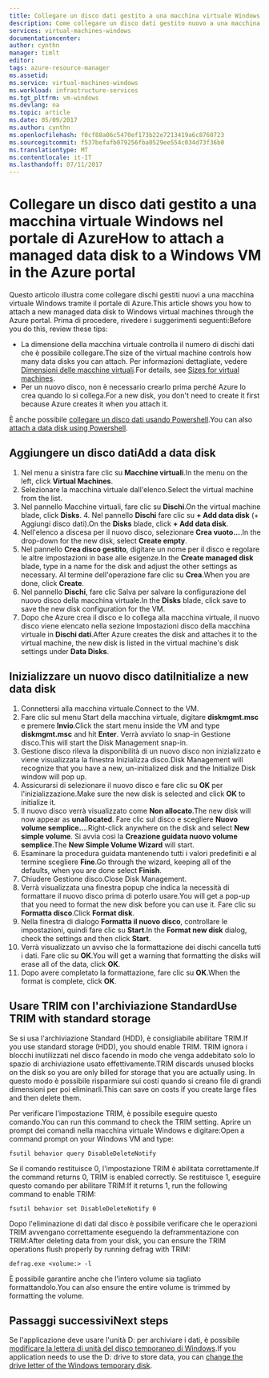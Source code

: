```yaml
---
title: Collegare un disco dati gestito a una macchina virtuale Windows - Azure | Microsoft Docs
description: Come collegare un disco dati gestito nuovo a una macchina virtuale Windows nel portale di Azure tramite il modello di distribuzione di Resource Manager.
services: virtual-machines-windows
documentationcenter: 
author: cynthn
manager: timlt
editor: 
tags: azure-resource-manager
ms.assetid: 
ms.service: virtual-machines-windows
ms.workload: infrastructure-services
ms.tgt_pltfrm: vm-windows
ms.devlang: na
ms.topic: article
ms.date: 05/09/2017
ms.author: cynthn
ms.openlocfilehash: f0cf88a06c5470ef173b22e7213419a6c8760723
ms.sourcegitcommit: f537befafb079256fba0529ee554c034d73f36b0
ms.translationtype: MT
ms.contentlocale: it-IT
ms.lasthandoff: 07/11/2017
---
```

# <a name="how-to-attach-a-managed-data-disk-to-a-windows-vm-in-the-azure-portal"></a><span data-ttu-id="9b8dd-103">Collegare un disco dati gestito a una macchina virtuale Windows nel portale di Azure</span><span class="sxs-lookup"><span data-stu-id="9b8dd-103">How to attach a managed data disk to a Windows VM in the Azure portal</span></span>

<span data-ttu-id="9b8dd-104">Questo articolo illustra come collegare dischi gestiti nuovi a una macchina virtuale Windows tramite il portale di Azure.</span><span class="sxs-lookup"><span data-stu-id="9b8dd-104">This article shows you how to attach a new managed data disk to Windows virtual machines through the Azure portal.</span></span> <span data-ttu-id="9b8dd-105">Prima di procedere, rivedere i suggerimenti seguenti:</span><span class="sxs-lookup"><span data-stu-id="9b8dd-105">Before you do this, review these tips:</span></span>

* <span data-ttu-id="9b8dd-106">La dimensione della macchina virtuale controlla il numero di dischi dati che è possibile collegare.</span><span class="sxs-lookup"><span data-stu-id="9b8dd-106">The size of the virtual machine controls how many data disks you can attach.</span></span> <span data-ttu-id="9b8dd-107">Per informazioni dettagliate, vedere [Dimensioni delle macchine virtuali](sizes.md).</span><span class="sxs-lookup"><span data-stu-id="9b8dd-107">For details, see [Sizes for virtual machines](sizes.md).</span></span>
* <span data-ttu-id="9b8dd-108">Per un nuovo disco, non è necessario crearlo prima perché Azure lo crea quando lo si collega.</span><span class="sxs-lookup"><span data-stu-id="9b8dd-108">For a new disk, you don't need to create it first because Azure creates it when you attach it.</span></span>

<span data-ttu-id="9b8dd-109">È anche possibile [collegare un disco dati usando Powershell](attach-disk-ps.md).</span><span class="sxs-lookup"><span data-stu-id="9b8dd-109">You can also [attach a data disk using Powershell](attach-disk-ps.md).</span></span>



## <a name="add-a-data-disk"></a><span data-ttu-id="9b8dd-110">Aggiungere un disco dati</span><span class="sxs-lookup"><span data-stu-id="9b8dd-110">Add a data disk</span></span>
1. <span data-ttu-id="9b8dd-111">Nel menu a sinistra fare clic su **Macchine virtuali**.</span><span class="sxs-lookup"><span data-stu-id="9b8dd-111">In the menu on the left, click **Virtual Machines**.</span></span>
2. <span data-ttu-id="9b8dd-112">Selezionare la macchina virtuale dall'elenco.</span><span class="sxs-lookup"><span data-stu-id="9b8dd-112">Select the virtual machine from the list.</span></span>
3. <span data-ttu-id="9b8dd-113">Nel pannello Macchine virtuali, fare clic su **Dischi**.</span><span class="sxs-lookup"><span data-stu-id="9b8dd-113">On the virtual machine blade, click **Disks**.</span></span>
   4. <span data-ttu-id="9b8dd-114">Nel pannello **Dischi** fare clic su **+ Add data disk** (+ Aggiungi disco dati).</span><span class="sxs-lookup"><span data-stu-id="9b8dd-114">On the **Disks** blade, click **+ Add data disk**.</span></span>
5. <span data-ttu-id="9b8dd-115">Nell'elenco a discesa per il nuovo disco, selezionare **Crea vuoto...**.</span><span class="sxs-lookup"><span data-stu-id="9b8dd-115">In the drop-down for the new disk, select **Create empty**.</span></span>
6. <span data-ttu-id="9b8dd-116">Nel pannello **Crea disco gestito**, digitare un nome per il disco e regolare le altre impostazioni in base alle esigenze.</span><span class="sxs-lookup"><span data-stu-id="9b8dd-116">In the **Create managed disk** blade, type in a name for the disk and adjust the other settings as necessary.</span></span> <span data-ttu-id="9b8dd-117">Al termine dell'operazione fare clic su **Crea**.</span><span class="sxs-lookup"><span data-stu-id="9b8dd-117">When you are done, click **Create**.</span></span>
7. <span data-ttu-id="9b8dd-118">Nel pannello **Dischi**, fare clic Salva per salvare la configurazione del nuovo disco della macchina virtuale.</span><span class="sxs-lookup"><span data-stu-id="9b8dd-118">In the **Disks** blade, click save to save the new disk configuration for the VM.</span></span>
6. <span data-ttu-id="9b8dd-119">Dopo che Azure crea il disco e lo collega alla macchina virtuale, il nuovo disco viene elencato nella sezione Impostazioni disco della macchina virtuale in **Dischi dati**.</span><span class="sxs-lookup"><span data-stu-id="9b8dd-119">After Azure creates the disk and attaches it to the virtual machine, the new disk is listed in the virtual machine's disk settings under **Data Disks**.</span></span>


## <a name="initialize-a-new-data-disk"></a><span data-ttu-id="9b8dd-120">Inizializzare un nuovo disco dati</span><span class="sxs-lookup"><span data-stu-id="9b8dd-120">Initialize a new data disk</span></span>

1. <span data-ttu-id="9b8dd-121">Connettersi alla macchina virtuale.</span><span class="sxs-lookup"><span data-stu-id="9b8dd-121">Connect to the VM.</span></span>
1. <span data-ttu-id="9b8dd-122">Fare clic sul menu Start della macchina virtuale, digitare **diskmgmt.msc** e premere **Invio**.</span><span class="sxs-lookup"><span data-stu-id="9b8dd-122">Click the start menu inside the VM and type **diskmgmt.msc** and hit **Enter**.</span></span> <span data-ttu-id="9b8dd-123">Verrà avviato lo snap-in Gestione disco.</span><span class="sxs-lookup"><span data-stu-id="9b8dd-123">This will start the Disk Management snap-in.</span></span>
2. <span data-ttu-id="9b8dd-124">Gestione disco rileva la disponibilità di un nuovo disco non inizializzato e viene visualizzata la finestra Inizializza disco.</span><span class="sxs-lookup"><span data-stu-id="9b8dd-124">Disk Management will recognize that you have a new, un-initialized disk and the Initialize Disk window will pop up.</span></span>
3. <span data-ttu-id="9b8dd-125">Assicurarsi di selezionare il nuovo disco e fare clic su **OK** per l'inizializzazione.</span><span class="sxs-lookup"><span data-stu-id="9b8dd-125">Make sure the new disk is selected and click **OK** to initialize it.</span></span>
4. <span data-ttu-id="9b8dd-126">Il nuovo disco verrà visualizzato come **Non allocato**.</span><span class="sxs-lookup"><span data-stu-id="9b8dd-126">The new disk will now appear as **unallocated**.</span></span> <span data-ttu-id="9b8dd-127">Fare clic sul disco e scegliere **Nuovo volume semplice...**.</span><span class="sxs-lookup"><span data-stu-id="9b8dd-127">Right-click anywhere on the disk and select **New simple volume**.</span></span> <span data-ttu-id="9b8dd-128">Si avvia così la **Creazione guidata nuovo volume semplice**.</span><span class="sxs-lookup"><span data-stu-id="9b8dd-128">The **New Simple Volume Wizard** will start.</span></span>
5. <span data-ttu-id="9b8dd-129">Esaminare la procedura guidata mantenendo tutti i valori predefiniti e al termine scegliere **Fine**.</span><span class="sxs-lookup"><span data-stu-id="9b8dd-129">Go through the wizard, keeping all of the defaults, when you are done select **Finish**.</span></span>
6. <span data-ttu-id="9b8dd-130">Chiudere Gestione disco.</span><span class="sxs-lookup"><span data-stu-id="9b8dd-130">Close Disk Management.</span></span>
7. <span data-ttu-id="9b8dd-131">Verrà visualizzata una finestra popup che indica la necessità di formattare il nuovo disco prima di poterlo usare.</span><span class="sxs-lookup"><span data-stu-id="9b8dd-131">You will get a pop-up that you need to format the new disk before you can use it.</span></span> <span data-ttu-id="9b8dd-132">Fare clic su **Formatta disco**.</span><span class="sxs-lookup"><span data-stu-id="9b8dd-132">Click **Format disk**.</span></span>
8. <span data-ttu-id="9b8dd-133">Nella finestra di dialogo **Formatta il nuovo disco**, controllare le impostazioni, quindi fare clic su **Start**.</span><span class="sxs-lookup"><span data-stu-id="9b8dd-133">In the **Format new disk** dialog, check the settings and then click **Start**.</span></span>
9. <span data-ttu-id="9b8dd-134">Verrà visualizzato un avviso che la formattazione dei dischi cancella tutti i dati. Fare clic su **OK**.</span><span class="sxs-lookup"><span data-stu-id="9b8dd-134">You will get a warning that formatting the disks will erase all of the data, click **OK**.</span></span>
10. <span data-ttu-id="9b8dd-135">Dopo avere completato la formattazione, fare clic su **OK**.</span><span class="sxs-lookup"><span data-stu-id="9b8dd-135">When the format is complete, click **OK**.</span></span>

## <a name="use-trim-with-standard-storage"></a><span data-ttu-id="9b8dd-136">Usare TRIM con l'archiviazione Standard</span><span class="sxs-lookup"><span data-stu-id="9b8dd-136">Use TRIM with standard storage</span></span>

<span data-ttu-id="9b8dd-137">Se si usa l'archiviazione Standard (HDD), è consigliabile abilitare TRIM.</span><span class="sxs-lookup"><span data-stu-id="9b8dd-137">If you use standard storage (HDD), you should enable TRIM.</span></span> <span data-ttu-id="9b8dd-138">TRIM ignora i blocchi inutilizzati nel disco facendo in modo che venga addebitato solo lo spazio di archiviazione usato effettivamente.</span><span class="sxs-lookup"><span data-stu-id="9b8dd-138">TRIM discards unused blocks on the disk so you are only billed for storage that you are actually using.</span></span> <span data-ttu-id="9b8dd-139">In questo modo è possibile risparmiare sui costi quando si creano file di grandi dimensioni per poi eliminarli.</span><span class="sxs-lookup"><span data-stu-id="9b8dd-139">This can save on costs if you create large files and then delete them.</span></span> 

<span data-ttu-id="9b8dd-140">Per verificare l'impostazione TRIM, è possibile eseguire questo comando.</span><span class="sxs-lookup"><span data-stu-id="9b8dd-140">You can run this command to check the TRIM setting.</span></span> <span data-ttu-id="9b8dd-141">Aprire un prompt dei comandi nella macchina virtuale Windows e digitare:</span><span class="sxs-lookup"><span data-stu-id="9b8dd-141">Open a command prompt on your Windows VM and type:</span></span>

```
fsutil behavior query DisableDeleteNotify
```

<span data-ttu-id="9b8dd-142">Se il comando restituisce 0, l'impostazione TRIM è abilitata correttamente.</span><span class="sxs-lookup"><span data-stu-id="9b8dd-142">If the command returns 0, TRIM is enabled correctly.</span></span> <span data-ttu-id="9b8dd-143">Se restituisce 1, eseguire questo comando per abilitare TRIM:</span><span class="sxs-lookup"><span data-stu-id="9b8dd-143">If it returns 1, run the following command to enable TRIM:</span></span>
```
fsutil behavior set DisableDeleteNotify 0
```

<span data-ttu-id="9b8dd-144">Dopo l'eliminazione di dati dal disco è possibile verificare che le operazioni TRIM avvengano correttamente eseguendo la deframmentazione con TRIM:</span><span class="sxs-lookup"><span data-stu-id="9b8dd-144">After deleting data from your disk, you can ensure the TRIM operations flush properly by running defrag with TRIM:</span></span>

```
defrag.exe <volume:> -l
```

<span data-ttu-id="9b8dd-145">È possibile garantire anche che l'intero volume sia tagliato formattandolo.</span><span class="sxs-lookup"><span data-stu-id="9b8dd-145">You can also ensure the entire volume is trimmed by formatting the volume.</span></span>

## <a name="next-steps"></a><span data-ttu-id="9b8dd-146">Passaggi successivi</span><span class="sxs-lookup"><span data-stu-id="9b8dd-146">Next steps</span></span>
<span data-ttu-id="9b8dd-147">Se l'applicazione deve usare l'unità D: per archiviare i dati, è possibile [modificare la lettera di unità del disco temporaneo di Windows](change-drive-letter.md?toc=%2fazure%2fvirtual-machines%2fwindows%2fclassic%2ftoc.json).</span><span class="sxs-lookup"><span data-stu-id="9b8dd-147">If you application needs to use the D: drive to store data, you can [change the drive letter of the Windows temporary disk](change-drive-letter.md?toc=%2fazure%2fvirtual-machines%2fwindows%2fclassic%2ftoc.json).</span></span>
